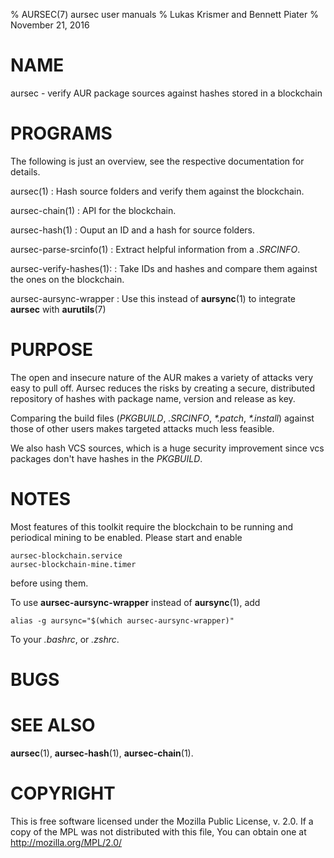 % AURSEC(7) aursec user manuals
% Lukas Krismer and Bennett Piater
% November 21, 2016

# NAME
aursec - verify AUR package sources against hashes stored in a blockchain

# PROGRAMS
The following is just an overview, see the respective documentation for details.

aursec(1)
: Hash source folders and verify them against the blockchain.

aursec-chain(1)
: API for the blockchain.

aursec-hash(1)
: Ouput an ID and a hash for source folders.

aursec-parse-srcinfo(1)
: Extract helpful information from a *.SRCINFO*.

aursec-verify-hashes(1):
: Take IDs and hashes and compare them against the ones on the blockchain.

aursec-aursync-wrapper
: Use this instead of **aursync**(1) to integrate **aursec** with **aurutils**(7)

# PURPOSE
The open and insecure nature of the AUR makes a variety of attacks very easy to pull off. Aursec reduces the risks by creating a secure, distributed repository of hashes with package name, version and release as key.

Comparing the build files (*PKGBUILD*, *.SRCINFO*, *\*.patch*, *\*.install*) against those of other users makes targeted attacks much less feasible.

We also hash VCS sources, which is a huge security improvement since vcs packages don't have hashes in the *PKGBUILD*.

# NOTES
Most features of this toolkit require the blockchain to be running and periodical mining to be enabled. Please start and enable

    aursec-blockchain.service
    aursec-blockchain-mine.timer

before using them.

To use **aursec-aursync-wrapper** instead of **aursync**(1), add

    alias -g aursync="$(which aursec-aursync-wrapper)"

To your *.bashrc*, or *.zshrc*.

# BUGS

# SEE ALSO
**aursec**(1), **aursec-hash**(1), **aursec-chain**(1).

# COPYRIGHT
This is free software licensed under the Mozilla Public License, v. 2.0.
If a copy of the MPL was not distributed with this file,
You can obtain one at http://mozilla.org/MPL/2.0/
